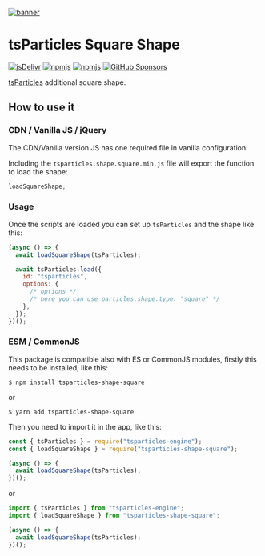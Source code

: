 [![banner](https://particles.js.org/images/banner2.png)](https://particles.js.org)

# tsParticles Square Shape

[![jsDelivr](https://data.jsdelivr.com/v1/package/npm/tsparticles-shape-square/badge)](https://www.jsdelivr.com/package/npm/tsparticles-shape-square)
[![npmjs](https://badge.fury.io/js/tsparticles-shape-square.svg)](https://www.npmjs.com/package/tsparticles-shape-square)
[![npmjs](https://img.shields.io/npm/dt/tsparticles-shape-square)](https://www.npmjs.com/package/tsparticles-shape-square) [![GitHub Sponsors](https://img.shields.io/github/sponsors/matteobruni)](https://github.com/sponsors/matteobruni)

[tsParticles](https://github.com/matteobruni/tsparticles) additional square shape.

## How to use it

### CDN / Vanilla JS / jQuery

The CDN/Vanilla version JS has one required file in vanilla configuration:

Including the `tsparticles.shape.square.min.js` file will export the function to load the shape:

```javascript
loadSquareShape;
```

### Usage

Once the scripts are loaded you can set up `tsParticles` and the shape like this:

```javascript
(async () => {
  await loadSquareShape(tsParticles);

  await tsParticles.load({
    id: "tsparticles",
    options: {
      /* options */
      /* here you can use particles.shape.type: "square" */
    },
  });
})();
```

### ESM / CommonJS

This package is compatible also with ES or CommonJS modules, firstly this needs to be installed, like this:

```shell
$ npm install tsparticles-shape-square
```

or

```shell
$ yarn add tsparticles-shape-square
```

Then you need to import it in the app, like this:

```javascript
const { tsParticles } = require("tsparticles-engine");
const { loadSquareShape } = require("tsparticles-shape-square");

(async () => {
  await loadSquareShape(tsParticles);
})();
```

or

```javascript
import { tsParticles } from "tsparticles-engine";
import { loadSquareShape } from "tsparticles-shape-square";

(async () => {
  await loadSquareShape(tsParticles);
})();
```
